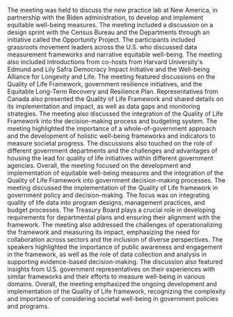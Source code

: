 The meeting was held to discuss the new practice lab at New America, in partnership with the Biden administration, to develop and implement equitable well-being measures. The meeting included a discussion on a design sprint with the Census Bureau and the Departments through an initiative called the Opportunity Project. The participants included grassroots movement leaders across the U.S. who discussed data measurement frameworks and narrative equitable well-being. The meeting also included introductions from co-hosts from Harvard University's Edmund and Lily Safra Democracy Impact Initiative and the Well-being Alliance for Longevity and Life. The meeting featured discussions on the Quality of Life Framework, government resilience initiatives, and the Equitable Long-Term Recovery and Resilience Plan. Representatives from Canada also presented the Quality of Life Framework and shared details on its implementation and impact, as well as data gaps and monitoring strategies. The meeting also discussed the integration of the Quality of Life Framework into the decision-making process and budgeting system. The meeting highlighted the importance of a whole-of-government approach and the development of holistic well-being frameworks and indicators to measure societal progress. The discussions also touched on the role of different government departments and the challenges and advantages of housing the lead for quality of life initiatives within different government agencies. Overall, the meeting focused on the development and implementation of equitable well-being measures and the integration of the Quality of Life Framework into government decision-making processes.
The meeting discussed the implementation of the Quality of Life framework in government policy and decision-making. The focus was on integrating quality of life data into program designs, management practices, and budget processes. The Treasury Board plays a crucial role in developing requirements for departmental plans and ensuring their alignment with the framework. The meeting also addressed the challenges of operationalizing the framework and measuring its impact, emphasizing the need for collaboration across sectors and the inclusion of diverse perspectives. The speakers highlighted the importance of public awareness and engagement in the framework, as well as the role of data collection and analysis in supporting evidence-based decision-making. The discussion also featured insights from U.S. government representatives on their experiences with similar frameworks and their efforts to measure well-being in various domains. Overall, the meeting emphasized the ongoing development and implementation of the Quality of Life framework, recognizing the complexity and importance of considering societal well-being in government policies and programs.